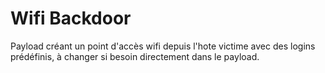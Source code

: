# Wifi Backdoor

Payload créant un point d'accès wifi depuis l'hote victime avec des logins prédéfinis, à changer si besoin directement dans le payload.